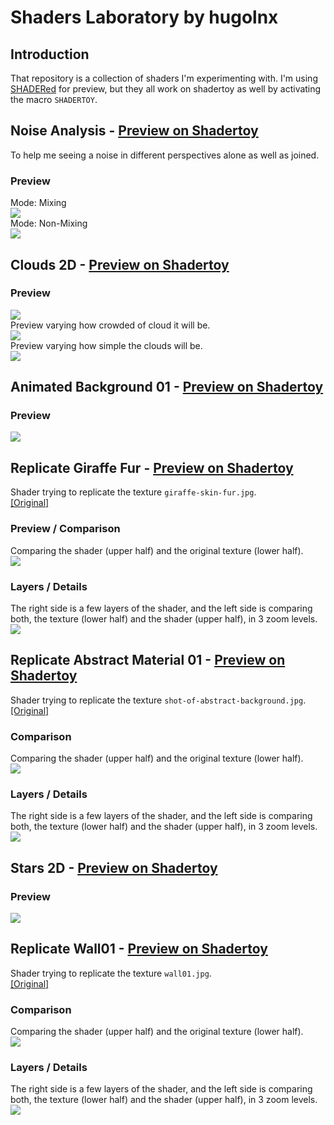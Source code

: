 # Shaders Laboratory by hugolnx

## Introduction
That repository is a collection of shaders I'm experimenting with. I'm using [SHADERed](https://shadered.org/) for preview, but they all work on shadertoy as well by activating the macro `SHADERTOY`.

## Noise Analysis - [Preview on Shadertoy](https://www.shadertoy.com/view/NlGyWy)
To help me seeing a noise in different perspectives alone as well as joined.
### Preview
Mode: Mixing  
![](https://github.com/hugolnx/shaders-laboratory/raw/master/shaders/noises-analysis/preview/mode-mixes.gif)  
Mode: Non-Mixing  
![](https://github.com/hugolnx/shaders-laboratory/raw/master/shaders/noises-analysis/preview/mode-no-mixes.gif)  

## Clouds 2D - [Preview on Shadertoy](https://www.shadertoy.com/view/sttyW7)
### Preview
![](https://github.com/hugolnx/shaders-laboratory/raw/master/shaders/clouds/preview/preview.gif)  
Preview varying how crowded of cloud it will be.  
![](https://github.com/hugolnx/shaders-laboratory/raw/master/shaders/clouds/preview/preview-full.gif)  
Preview varying how simple the clouds will be.  
![](https://github.com/hugolnx/shaders-laboratory/raw/master/shaders/clouds/preview/preview-simplified.gif)  

## Animated Background 01 - [Preview on Shadertoy](https://www.shadertoy.com/view/NlGBzR)
### Preview
![](https://github.com/hugolnx/shaders-laboratory/raw/master/shaders/pattern-background-01/preview/preview.gif)  

## Replicate Giraffe Fur - [Preview on Shadertoy](https://www.shadertoy.com/view/flcBRr)
Shader trying to replicate the texture `giraffe-skin-fur.jpg`.  
[[Original]](https://github.com/hugolnx/shaders-laboratory/raw/master/textures/giraffe-skin-fur.jpg)  

### Preview / Comparison
Comparing the shader (upper half) and the original texture (lower half).  
![](https://github.com/hugolnx/shaders-laboratory/raw/master/shaders/replicate-giraffe/preview/comparison.png)  

### Layers / Details
The right side is a few layers of the shader, and the left side is comparing both, the texture (lower half) and the shader (upper half), in 3 zoom levels.  
![](https://github.com/hugolnx/shaders-laboratory/raw/master/shaders/replicate-giraffe/preview/layers.png)  

## Replicate Abstract Material 01 - [Preview on Shadertoy](https://www.shadertoy.com/view/7ltBRH)
Shader trying to replicate the texture `shot-of-abstract-background.jpg`.  
[[Original]](https://github.com/hugolnx/shaders-laboratory/raw/master/textures/shot-of-abstract-background.jpg)  

### Comparison
Comparing the shader (upper half) and the original texture (lower half).  
![](https://github.com/hugolnx/shaders-laboratory/raw/master/shaders/replicate-abstract-material-01/preview/comparison.png)  

### Layers / Details
The right side is a few layers of the shader, and the left side is comparing both, the texture (lower half) and the shader (upper half), in 3 zoom levels.  
![](https://github.com/hugolnx/shaders-laboratory/raw/master/shaders/replicate-abstract-material-01/preview/layers.png)  

## Stars 2D - [Preview on Shadertoy](https://www.shadertoy.com/view/ftcyRS)
### Preview
![](https://github.com/hugolnx/shaders-laboratory/raw/master/shaders/stars/preview/shader-preview-noises-stars.gif)  

## Replicate Wall01 - [Preview on Shadertoy](https://www.shadertoy.com/view/flyyWy)
Shader trying to replicate the texture `wall01.jpg`.  
[[Original]](https://github.com/hugolnx/shaders-laboratory/raw/master/textures/wall01.jpg)  

### Comparison
Comparing the shader (upper half) and the original texture (lower half).  
![](https://github.com/hugolnx/shaders-laboratory/raw/master/shaders/replicate-wall01/preview/comparison.png)  

### Layers / Details
The right side is a few layers of the shader, and the left side is comparing both, the texture (lower half) and the shader (upper half), in 3 zoom levels.  
![](https://github.com/hugolnx/shaders-laboratory/raw/master/shaders/replicate-wall01/preview/layers.png)  